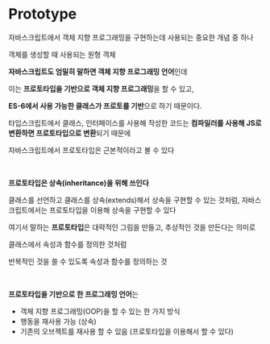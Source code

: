 # Prototype

자바스크립트에서 객체 지향 프로그래밍을 구현하는데 사용되는 중요한 개념 중 하나

객체를 생성할 때 사용되는 원형 객체

**자바스크립트도 엄밀히 말하면 객체 지향 프로그래밍 언어**인데

이는 **프로토타입을 기반으로 객체 지향 프로그래밍**을 할 수 있고,

**ES-6에서 사용 가능한 클래스가 프로토를 기반**으로 하기 때문이다.

타입스크립트에서 클래스, 인터페이스를 사용해 작성한 코드는 **컴파일러를 사용해 JS로 변환하면 프로토타입으로 변환**되기 때문에

자바스크립트에서 프로토타입은 근본적이라고 볼 수 있다

<br>

**프로토타입은 상속(inheritance)을 위해 쓰인다**

클래스를 선언하고 클래스를 상속(extends)해서 상속을 구현할 수 있는 것처럼, 자바스크립트에서는 프로토타입을 이용해 상속을 구현할 수 있다

여기서 말하는 **프로토타입**은 대략적인 그림을 만들고, 추상적인 것을 만든다는 의미로

클래스에서 속성과 함수를 정의한 것처럼

반복적인 것을 쓸 수 있도록 속성과 함수를 정의하는 것

<br>

**프로토타입을 기반으로 한 프로그래밍 언어**는

- 객체 지향 프로그래밍(OOP)을 할 수 있는 한 가지 방식
- 행동을 재사용 가능 (상속)
- 기존의 오브젝트를 재사용 할 수 있음 (프로토타입을 이용해서 할 수 있다)
